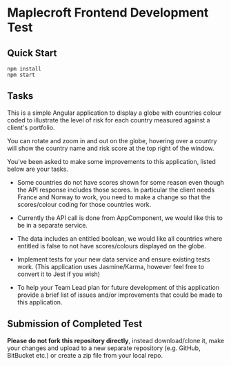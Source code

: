 # Maplecroft Frontend Development Test

## Quick Start

```
npm install
npm start
```

## Tasks

This is a simple Angular application to display a globe with countries colour coded to illustrate the level of risk for each country measured against a client's portfolio.

You can rotate and zoom in and out on the globe, hovering over a country will show the country name and risk score at the top right of the window.

You've been asked to make some improvements to this application, listed below are your tasks.

* Some countries do not have scores shown for some reason even though the API response includes those scores. In particular the client needs France and Norway to work, you need to make a change so that the scores/colour coding for those countries work.

* Currently the API call is done from AppComponent, we would like this to be in a separate service.

* The data includes an entitled boolean, we would like all countries where entitled is false to not have scores/colours displayed on the globe.

* Implement tests for your new data service and ensure existing tests work. (This application uses Jasmine/Karma, however feel free to convert it to Jest if you wish)

* To help your Team Lead plan for future development of this application provide a brief list of issues and/or improvements that could be made to this application.

## Submission of Completed Test

**Please do not fork this repository directly**, instead download/clone it, make your changes and upload to a new separate repository (e.g. GitHub, BitBucket etc.) or create a zip file from your local repo.